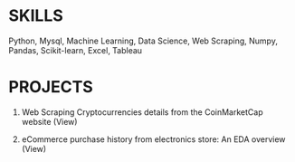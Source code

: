 # SKILLS 
Python, Mysql, Machine Learning, Data Science, Web Scraping, Numpy, Pandas, Scikit-learn, Excel, Tableau


# PROJECTS
 
 1. Web Scraping Cryptocurrencies details from the CoinMarketCap website (View)
 
 2. eCommerce purchase history from electronics store: An EDA overview (View)


